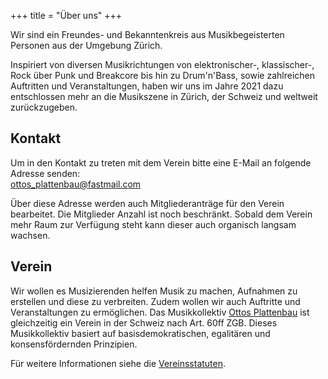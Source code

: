 +++
title = "Über uns"
+++

Wir sind ein Freundes- und Bekanntenkreis aus Musikbegeisterten Personen aus der Umgebung Zürich.

Inspiriert von diversen Musikrichtungen von elektronischer-, klassischer-, Rock über Punk und Breakcore bis hin zu Drum'n'Bass, sowie zahlreichen Auftritten und Veranstaltungen, haben wir uns im Jahre 2021 dazu entschlossen mehr an die Musikszene in Zürich, der Schweiz und weltweit zurückzugeben.

## Kontakt

Um in den Kontakt zu treten mit dem Verein bitte eine E-Mail an folgende Adresse senden:  
[ottos_plattenbau@fastmail.com](mailto:ottos_plattenbau@fastmail.com?subject=kontaktanfrage%20webseite%20ottosplattenbau)

Über diese Adresse werden auch Mitgliederanträge für den Verein bearbeitet.
Die Mitglieder Anzahl ist noch beschränkt. Sobald dem Verein mehr Raum zur Verfügung steht kann dieser auch organisch langsam wachsen.

## Verein

Wir wollen es Musizierenden helfen Musik zu machen,
Aufnahmen zu erstellen und diese zu verbreiten.
Zudem wollen wir auch Auftritte und Veranstaltungen zu ermöglichen.
Das Musikkollektiv [Ottos Plattenbau](/verein/Verein.html) ist gleichzeitig ein Verein in der Schweiz nach Art. 60ff ZGB.
Dieses Musikkollektiv basiert auf basisdemokratischen, egalitären und konsensfördernden Prinzipien.

Für weitere Informationen siehe die [Vereinsstatuten](/verein/Verein.html).

